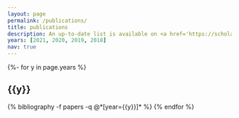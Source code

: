 ```yaml
---
layout: page
permalink: /publications/
title: publications
description: An up-to-date list is available on <a href='https://scholar.google.co.nz/citations?user=OVBqXFEAAAAJ&hl=en'>Google Scholar</a>.
years: [2021, 2020, 2019, 2018]
nav: true
---
```

<!-- _pages/publications.md -->
<div class="publications">

{%- for y in page.years %}
  <h2 class="year">{{y}}</h2>
  {% bibliography -f papers -q @*[year={{y}}]* %}
{% endfor %}

</div>
